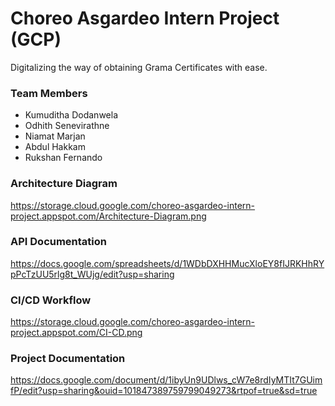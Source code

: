 # Choreo Asgardeo Intern Project (GCP)

Digitalizing the way of obtaining Grama Certificates with ease.

### Team Members<br/>
- Kumuditha Dodanwela<br/>
- Odhith Senevirathne<br/>
- Niamat Marjan<br/>
- Abdul Hakkam<br/>
- Rukshan Fernando<br/>

### Architecture Diagram<br/>
https://storage.cloud.google.com/choreo-asgardeo-intern-project.appspot.com/Architecture-Diagram.png

### API Documentation<br/>
https://docs.google.com/spreadsheets/d/1WDbDXHHMucXloEY8fIJRKHhRYpPcTzUU5rlg8t_WUjg/edit?usp=sharing

### CI/CD Workflow<br/>
https://storage.cloud.google.com/choreo-asgardeo-intern-project.appspot.com/CI-CD.png

### Project Documentation<br/>
https://docs.google.com/document/d/1ibyUn9UDlws_cW7e8rdIyMTIt7GUimfP/edit?usp=sharing&ouid=101847389759799049273&rtpof=true&sd=true

